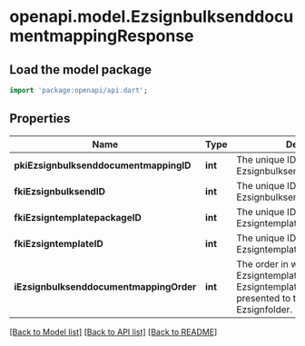 # openapi.model.EzsignbulksenddocumentmappingResponse

## Load the model package
```dart
import 'package:openapi/api.dart';
```

## Properties
Name | Type | Description | Notes
------------ | ------------- | ------------- | -------------
**pkiEzsignbulksenddocumentmappingID** | **int** | The unique ID of the Ezsignbulksenddocumentmapping. | 
**fkiEzsignbulksendID** | **int** | The unique ID of the Ezsignbulksend | 
**fkiEzsigntemplatepackageID** | **int** | The unique ID of the Ezsigntemplatepackage | [optional] 
**fkiEzsigntemplateID** | **int** | The unique ID of the Ezsigntemplate | [optional] 
**iEzsignbulksenddocumentmappingOrder** | **int** | The order in which the Ezsigntemplate or Ezsigntemplatepackage will be presented to the signatory in the Ezsignfolder. | 

[[Back to Model list]](../README.md#documentation-for-models) [[Back to API list]](../README.md#documentation-for-api-endpoints) [[Back to README]](../README.md)


